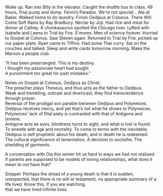 Woke up. Ran into Billy in the elevator. Caught the shuttle bus to class. 48 hours, final pump and dump. Fermi’s Paradox. *We’re not special…* Ate at Baker. Walked home to do laundry. Finish Oedipus at Colonus. There Will Come Soft Rains by Ray Bradbury. Nectar by Joji. Had rice and meat for dinner at Cathey. A chonkasaurus spotted the Chicago river. Lyfted with Isabelle and Leena to Trial by Fire. S'mores. Men of science forever. Hurried to Gospel at Colonus. Saw Steven again. Returned to Trial by Fire, picked up our paper plate. Ryan came to Tiffins. Had some Thai curry. Sat on the couches and talked. Sleep and write cards tomorrow morning. Make the Maroon a people club. 

“It has been prearranged. This is my destiny.   
I thought my passionate heart had sought  
A punishment too great for past mistakes.”

Notes on Gospel at Colonus, Oedipus as Christ:  
The preacher plays Theseus, and thus acts as the father to Oedipus.  
Weak and trembling, outcast and downcast, they find transcendence through prayer.  
Reversal of the prodigal son parable between Oedipus and Polyneices.  
Oedipus receives mercy, and yet that’s not what he shows to Polyneices.  
Polyneices’ lack of filial piety is contrasted with that of Antigone and Ismene.   
Antigone acts as eyes, blindness turns to sight, and what is lost is found.  
To wrestle with age and mortality. To come to terms with the inevitable.  
Oedipus is self prophetic about his death, and in death he is redeemed.  
The cultural significance of lamentation. A decision to unclothe. The shedding of garments. 

A conversation with Oia this winter hit us hard in ways we had not realized. If parents are supposed to be models of loving relationships, what does it mean to not have that?

Snippet: Perhaps the dread of a young death is that it is sudden, unexpected, that there is no will or testament, no appropriate summary of a life lived. Know this, if you are watching,   
that we have lived infinite lives.
